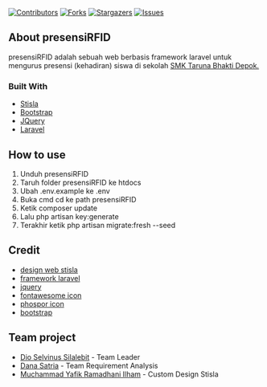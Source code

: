[![Contributors][contributors-shield]][contributors-url]
[![Forks][forks-shield]][forks-url]
[![Stargazers][stars-shield]][stars-url]
[![Issues][issues-shield]][issues-url]

## About presensiRFID

presensiRFID adalah sebuah web berbasis framework laravel untuk mengurus presensi (kehadiran) siswa di sekolah [SMK Taruna Bhakti Depok.](https://www.smktarunabhakti.net)

### Built With

* [Stisla](https://getstisla.com/)
* [Bootstrap](https://getbootstrap.com)
* [JQuery](https://jquery.com)
* [Laravel](https://laravel.com)

## How to use
1. Unduh presensiRFID
2. Taruh folder presensiRFID ke htdocs
3. Ubah .env.example ke .env
4. Buka cmd cd ke path presensiRFID
5. Ketik composer update
6. Lalu php artisan key:generate
7. Terakhir ketik php artisan migrate:fresh --seed

## Credit
- [design web stisla](https://getstisla.com/)
- [framework laravel](https://laravel.com/)
- [jquery](https://jquery.com/)
- [fontawesome icon](https://fontawesome.com/)
- [phospor icon](https://github.com/phosphor-icons/phosphor-icons)
- [bootstrap](https://getbootstrap.com/docs/4.6/getting-started/introduction/)

## Team project
- [Dio Selvinus Silalebit](https://github.com/dioselvinus) - Team Leader
- [Dana Satria](https://github.com/Danasatria) - Team Requirement Analysis
- [Muchammad Yafik Ramadhani Ilham](https://github.com/yafikramadhan) - Custom Design Stisla


<!-- MARKDOWN LINKS -->
[contributors-shield]: https://img.shields.io/github/contributors/Project-prokerin/presensiRFID.svg?style=for-the-badge
[contributors-url]: https://github.com/Project-prokerin/presensiRFID/graphs/contributors
[forks-shield]: https://img.shields.io/github/forks/Project-prokerin/presensiRFID?style=for-the-badge
[forks-url]: https://github.com/Project-prokerin/presensiRFID/network/members
[stars-shield]: https://img.shields.io/github/stars/Project-prokerin/presensiRFID?style=for-the-badge
[stars-url]: https://github.com/Project-prokerin/presensiRFID/stargazers
[issues-shield]: https://img.shields.io/github/issues/Project-prokerin/presensiRFID?style=for-the-badge
[issues-url]: https://github.com/Project-prokerin/presensiRFID/issues
